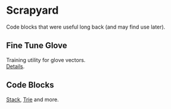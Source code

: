Scrapyard
=========

Code blocks that were useful long back (and may find use later).

Fine Tune Glove
---------------

Training utility for glove vectors.  
[Details](/fine-tune-glove/README.md).


Code Blocks
-----------

[Stack](/code-blocks/stack.py), [Trie](/code-blocks/trie.cpp) and more.
